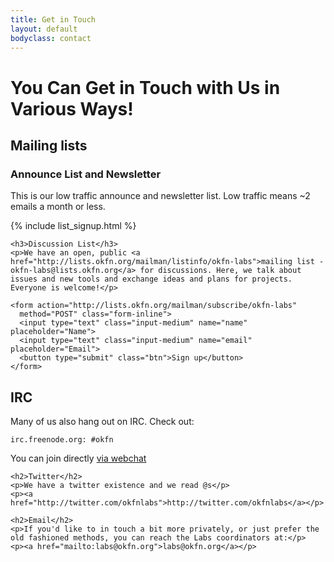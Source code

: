 ```yaml
---
title: Get in Touch
layout: default
bodyclass: contact
---
```


<h1>You Can Get in Touch with Us in Various Ways!</h1>

<div class="row">
  <div class="span6">
    <h2>Mailing lists</h2>
    <h3>Announce List and Newsletter</h3>
    <p>This is our low traffic announce and newsletter list. Low traffic means ~2 emails a month or less.</p>
    {% include list_signup.html %}

    <h3>Discussion List</h3>
    <p>We have an open, public <a href="http://lists.okfn.org/mailman/listinfo/okfn-labs">mailing list - okfn-labs@lists.okfn.org</a> for discussions. Here, we talk about issues and new tools and exchange ideas and plans for projects. Everyone is welcome!</p>

    <form action="http://lists.okfn.org/mailman/subscribe/okfn-labs"
      method="POST" class="form-inline">
      <input type="text" class="input-medium" name="name" placeholder="Name">
      <input type="text" class="input-medium" name="email" placeholder="Email">
      <button type="submit" class="btn">Sign up</button>
    </form>
  </div>
  <div class="span6">
    <h2>IRC</h2>
    <p>Many of us also hang out on IRC. Check out:</p>
    <p><code>irc.freenode.org: #okfn</code></p>
    <p>You can join directly <a href="http://webchat.freenode.net/?channels=okfn">via webchat</a></p>

    <h2>Twitter</h2>
    <p>We have a twitter existence and we read @s</p>
    <p><a href="http://twitter.com/okfnlabs">http://twitter.com/okfnlabs</a></p>

    <h2>Email</h2>
    <p>If you'd like to in touch a bit more privately, or just prefer the old fashioned methods, you can reach the Labs coordinators at:</p>
    <p><a href="mailto:labs@okfn.org">labs@okfn.org</a></p>
  </div>
</div>

<div class="row">
</div>
